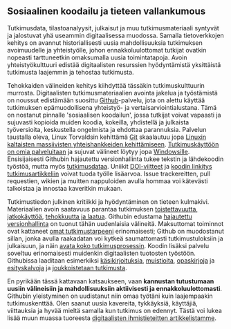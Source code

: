 ## Sosiaalinen koodailu ja tieteen vallankumous

Tutkimusdata, tilastoanalyysit, julkaisut ja muu tutkimusmateriaali
syntyvät ja jalostuvat yhä useammin digitaalisessa muodossa. Samalla
tietoverkkojen kehitys on avannut historiallisesti uusia
mahdollisuuksia tutkimuksen avoimuudelle ja yhteistyölle, johon
ennakkoluulottomat tutkijat ovatkin nopeasti tarttuneetkin omaksumalla
uusia toimintatapoja. Avoin yhteistyökulttuuri edistää digitaalisten
resurssien hyödyntämistä yksittäistä tutkimusta laajemmin ja tehostaa
tutkimusta.

Tehokkaiden välineiden kehitys kiihdyttää tässäkin tutkimuskulttuurin
murrosta. Digitaalisten tutkimusmateriaalien avointa jakelua ja
työstämistä on noussut edistämään suosittu
[Github](https://github.com)-palvelu, jota on alettu käyttää
tutkimuksen epämuodollisena yhteistyö- ja
vertaisarviointialustana. Tämä on nostanut pinnalle 'sosiaalisen
koodailun', jossa tutkijat voivat vapaasti ja sujuvasti kopioida
muiden koodia, kokeilla, yhdistellä ja julkaista työversioita,
keskustella ongelmista ja ehdottaa parannuksia. Palvelun taustalla
oleva, Linux Torvaldsin kehittämä [Git](http://git.or.cz) skaalautuu
jopa [Linuxin kaltaisten massiivisten yhteishankkeiden
kehittämiseen](https://www.youtube.com/watch?v=4XpnKHJAok8). [Tutkimuskäyttöön
on omia
palveluitaan](https://github.com/blog/1840-improving-github-for-science)
ja sujuvat välineet löytyy jopa
[Windowsille](https://windows.github.com). Ensisijaisesti Githubin
hajautettu versionhallinta tukee tekstin ja lähdekoodin työstöä, mutta
myös [tutkimusdataa](https://git-lfs.github.com). Uniikit
[DOI-viitteet](https://guides.github.com/activities/citable-code) ja
[koodin linkitys
tutkimusartikkeliin](https://medium.com/@samim/gitxiv-collaborative-open-computer-science-e5fea734cd45)
voivat tuoda työlle lisäarvoa. Issue trackereitten, pull requestien,
wikien ja muitten nappuloiden avulla hommaa voi kätevästi talkoistaa
ja innostaa kaveritkin mukaan.

Tutkimustiedon julkinen kritiikki ja hyödyntäminen on tieteen
kulmakivi. Materiaalien avoin saatavuus parantaa tutkimuksen
[toistettavuutta,
jatkokäyttöä](http://www.pubmedcentral.nih.gov/articlerender.fcgi?artid=3383002&tool=pmcentrez&rendertype=abstract),
[tehokkuutta ja
laatua](http://doi:10.1371/journal.pmed.1001747). Githubin edustama
[hajautettu versionhallinta](http://www.scfbm.org/content/8/1/7) on
tuonut tähän uudenlaisia välineitä.  Maksuttomat toiminnot ovat
kattaneet [omat tutkimustarpeeni](https://github.com/antagomir)
erinomaisesti; Github on muodostanut sillan, jonka avulla raakadatan
voi kytkeä saumattomasti tutkimustuloksiin ja julkaisuun, ja näin
[avata koko
tutkimusprosessin](http://www.sciencemag.org/content/336/6078/159.short). Koodin
lisäksi palvelu soveltuu erinomaisesti muidenkin digitaalisten
tuotosten työstöön. Githubissa laaditaan esimerkiksi
[käsikirjoituksia](http://bayesfactor.blogspot.fi/2015/08/on-radical-manuscript-openness.html),
[muistioita](https://github.com/okffi-science/2014-tietopyynto-lisenssimaksut),
[opaskirjoja](http://lincolnmullen.com/projects/dh-r/index.html) ja
[esityskalvoja](https://github.com/okffi-science) ja [joukkoistetaan
tutkimusta](http://nmrlipids.blogspot.nl).

En pyrikään tässä kattavaan katsaukseen, vaan **kannustan tutustumaan
uusiin välineisiin ja mahdollisuuksiin aktiivisesti ja
ennakkoluulottomasti**. Githubin yleistyminen on uudistanut niin omaa
työtäni kuin laajempaakin tutkimuskenttää. Olen saanut uusia
kavereita, tykkäyksiä, käyttäjiä, viittauksia ja hyvää mieltä samalla
kun tutkimus on edennyt. Tästä voi lukea lisää muun muassa tuoreesta
[digitaalisten ihmistieteitten
artikkelistamme](http://www.ennenjanyt.net/2015/08/aatehistoria-ja-digitaalisten-aineistojen-mahdollisuudet).















